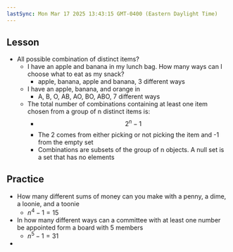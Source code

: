 ```yaml
---
lastSync: Mon Mar 17 2025 13:43:15 GMT-0400 (Eastern Daylight Time)
---
```

## Lesson
- All possible combination of distinct items?
	- I have an apple and banana in my lunch bag. How many ways can I choose what to eat as my snack?
		- apple, banana, apple and banana, 3 different ways
	- I have an apple, banana, and orange in 
		- A, B, O, AB, AO, BO, ABO, 7 different ways
	- The total number of combinations containing at least one item chosen from a group of n distinct items is: 
		- $$2^n-1$$
		- The 2 comes from either picking or not picking the item and -1 from the empty set
		- Combinations are subsets of the group of n objects. A null set is a set that has no elements
## Practice
- How many different sums of money can you make with a penny, a dime, a loonie, and a toonie
	- $n^4-1=15$
- In how many different ways can a committee with at least one number be appointed form a board with 5 members
	- $n^5-1=31$ 
- 